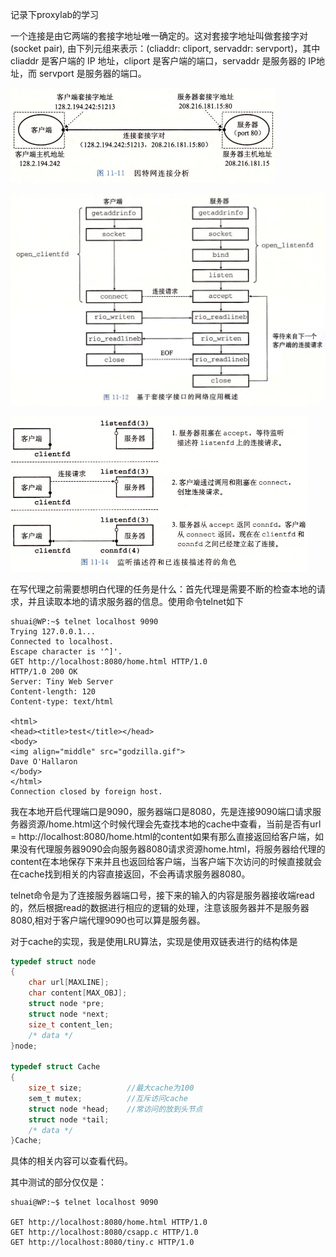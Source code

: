 记录下proxylab的学习

一个连接是由它两端的套接字地址唯一确定的。这对套接字地址叫做套接字对 (socket
pair), 由下列元组来表示：(cliaddr: cliport, servaddr: servport)，其中 cliaddr 是客户端的 IP 地址，cliport 是客户端的端口，servaddr 是服务器的 IP地址，而 servport 是服务器的端口。

<img src=".pic/step/image-20220808084828235.png" alt="image-20220808084828235" style="zoom:50%;" />

![image-20220808084911658](.pic/step/image-20220808084911658.png)

<img src=".pic/step/image-20220808085814308.png" alt="image-20220808085814308" style="zoom:50%;" />

在写代理之前需要想明白代理的任务是什么：首先代理是需要不断的检查本地的请求，并且读取本地的请求服务器的信息。使用命令telnet如下

```shell
shuai@WP:~$ telnet localhost 9090
Trying 127.0.0.1...
Connected to localhost.
Escape character is '^]'.
GET http://localhost:8080/home.html HTTP/1.0
HTTP/1.0 200 OK
Server: Tiny Web Server
Content-length: 120
Content-type: text/html

<html>
<head><title>test</title></head>
<body> 
<img align="middle" src="godzilla.gif">
Dave O'Hallaron
</body>
</html>
Connection closed by foreign host.
```

我在本地开启代理端口是9090，服务器端口是8080，先是连接9090端口请求服务器资源/home.html这个时候代理会先查找本地的cache中查看，当前是否有url = http://localhost:8080/home.html的content如果有那么直接返回给客户端，如果没有代理服务器9090会向服务器8080请求资源home.html，将服务器给代理的content在本地保存下来并且也返回给客户端，当客户端下次访问的时候直接就会在cache找到相关的内容直接返回，不会再请求服务器8080。

telnet命令是为了连接服务器端口号，接下来的输入的内容是服务器接收端read的，然后根据read的数据进行相应的逻辑的处理，注意该服务器并不是服务器8080,相对于客户端代理9090也可以算是服务器。

对于cache的实现，我是使用LRU算法，实现是使用双链表进行的结构体是

```c
typedef struct node
{
    char url[MAXLINE];
    char content[MAX_OBJ];
    struct node *pre;
    struct node *next;
    size_t content_len;
    /* data */
}node;

typedef struct Cache
{
    size_t size;          //最大cache为100
    sem_t mutex;          //互斥访问cache
    struct node *head;    //常访问的放到头节点
    struct node *tail;
    /* data */
}Cache;
```

具体的相关内容可以查看代码。



其中测试的部分仅仅是：

```
shuai@WP:~$ telnet localhost 9090

GET http://localhost:8080/home.html HTTP/1.0
GET http://localhost:8080/csapp.c HTTP/1.0
GET http://localhost:8080/tiny.c HTTP/1.0
```

